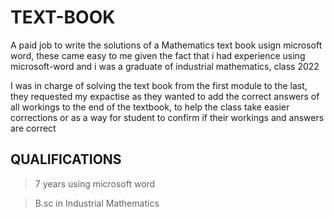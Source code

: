 # TEXT-BOOK
A paid job to write the solutions of a Mathematics text book usign microsoft word, these came easy to me given the fact that i had experience using microsoft-word and i was a graduate of industrial mathematics, class 2022

I was in charge of solving the text book from the  first module to the last, 
they requested my expactise as they wanted to add the correct answers of all workings 
to the end of the textbook, to help the class take easier corrections or as a way for 
student to confirm if their workings and answers are correct


## QUALIFICATIONS
> 7 years using microsoft word

> B.sc in Industrial Mathematics
